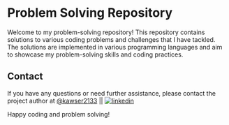 # Problem Solving Repository

Welcome to my problem-solving repository! This repository contains solutions to various coding problems and challenges that I have tackled. The solutions are implemented in various programming languages and aim to showcase my problem-solving skills and coding practices.

## Contact

If you have any questions or need further assistance, please contact the project author at [@kawser2133](https://www.github.com/kawser2133) || [![linkedin](https://img.shields.io/badge/linkedin-0A66C2?style=for-the-badge&logo=linkedin&logoColor=white)](https://www.linkedin.com/in/kawser2133)

Happy coding and problem solving!
